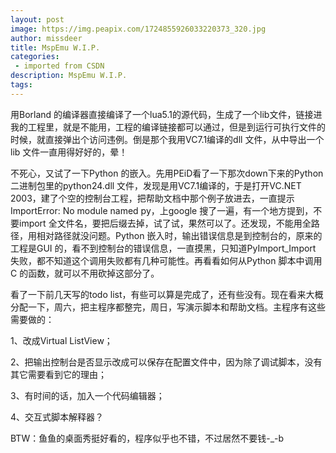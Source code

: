```yaml
---
layout: post
image: https://img.peapix.com/1724855926033220373_320.jpg
author: missdeer
title: MspEmu W.I.P.
categories: 
 - imported from CSDN
description: MspEmu W.I.P.
tags: 
---
```


用Borland 的编译器直接编译了一个lua5.1的源代码，生成了一个lib文件，链接进我的工程里，就是不能用，工程的编译链接都可以通过，但是到运行可执行文件的时候，就直接弹出个访问违例。倒是那个我用VC7.1编译的dll 文件，从中导出一个lib 文件一直用得好好的，晕！

不死心，又试了一下Python 的嵌入。先用PEiD看了一下那次down下来的Python二进制包里的python24.dll 文件，发现是用VC7.1编译的，于是打开VC.NET 2003，建了个空的控制台工程，把帮助文档中那个例子放进去，一直提示ImportError: No module named py，上google 搜了一遍，有一个地方提到，不要import 全文件名，要把后缀去掉，试了试，果然可以了。还发现，不能用全路径，用相对路径就没问题。Python 嵌入时，输出错误信息是到控制台的，原来的工程是GUI 的，看不到控制台的错误信息，一直摸黑，只知道PyImport\_Import 失败，都不知道这个调用失败都有几种可能性。再看看如何从Python 脚本中调用C 的函数，就可以不用砍掉这部分了。

看了一下前几天写的todo list，有些可以算是完成了，还有些没有。现在看来大概分配一下，周六，把主程序都整完，周日，写演示脚本和帮助文档。主程序有这些需要做的：

1、改成Virtual ListView；

2、把输出控制台是否显示改成可以保存在配置文件中，因为除了调试脚本，没有其它需要看到它的理由；

3、有时间的话，加入一个代码编辑器；

4、交互式脚本解释器？

BTW：鱼鱼的桌面秀挺好看的，程序似乎也不错，不过居然不要钱-\_-b
